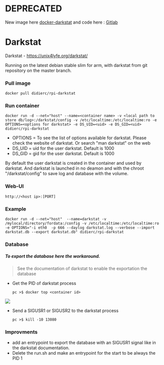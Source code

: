 # DEPRECATED 

New image here [docker-darkstat](https://hub.docker.com/r/didierc/docker-darkstat) and code here : [Gitlab](https://gitlab.com/Turiok/docker-darkstat)

Darkstat
==========================


Darkstat - https://unix4lyfe.org/darkstat/



Running on the latest debian stable slim for arm, with darkstat from git repository on the master branch.

### Pull image

```
docker pull didierc/rpi-darkstat
```

### Run container

```
docker run -d --net="host" --name=<container name> -v <local path to store db/log>:/darkstat/config -v /etc/localtime:/etc/localtime:ro -e OPTIONS=<options for darkstat> -e DS_UID=<uid> -e DS_GID=<uid> didierc/rpi-darkstat
```

- OPTIONS = To see the list of options available for darkstat. Please check the website of darkstat.
  Or search "man darkstat" on the web
- DS_UID = uid for the user darkstat. Default is 1000
- DS_GID = gid for the user darkstat. Default is 1000

By default the user darkstat is created in the container and used by darkstat. And darkstat is launched in no deamon and with the chroot "/darkstat/config" to save log and database with the volume.

### Web-UI

```
http://<host ip>:[PORT]
```

### Example

```shell
docker run -d --net="host"  --name=darkstat -v /mylocal/directory/fordata:/config -v /etc/localtime:/etc/localtime:ro -e OPTIONS="-i eth0  -p 666 --daylog darkstat.log --verbose --import darkstat.db --export darkstat.db" didierc/rpi-darkstat
```

### Database

##### To export the database here the workaround. 

> See the documentation of darkstat to enable the exportation the database

- Get the PID of darkstat process

  ```shell
  pc >$ docker top <container id>
  ```

![](/home/vagrant/workspace/rpi/docker-darkstat/images/docker_top.png)

- Send a SIGUSR1 or SIGUSR2 to the darkstat process

  ```shell
  pc >$ kill -10 13080
  ```

### Improvments

- add an entrypoint to export the database with an SIGUSR1 signal like in the darkstat documentation.
- Delete the run.sh and make an entrypoint for the start to be always the PID 1
